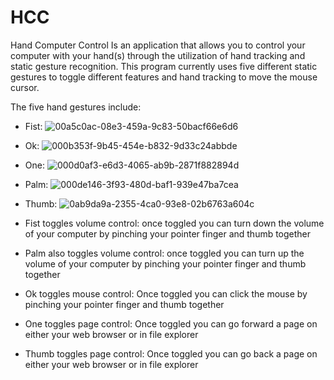 # HCC
Hand Computer Control Is an application that allows you to control your computer with your hand(s) through the utilization of hand tracking and static gesture recognition. This program currently uses five different static gestures to toggle different features and hand tracking to move the mouse cursor.

The five hand gestures include:
- Fist:
![00a5c0ac-08e3-459a-9c83-50bacf66e6d6](https://user-images.githubusercontent.com/18368296/229446008-b3e31e61-9411-40c0-88b9-42efabfec2ae.jpeg)

- Ok:
![000b353f-9b45-454e-b832-9d33c24abbde](https://user-images.githubusercontent.com/18368296/229446136-d439caf4-334a-4003-a251-2afde2beb4d4.jpeg)

- One:
![000d0af3-e6d3-4065-ab9b-2871f882894d](https://user-images.githubusercontent.com/18368296/229446279-d7f8a34f-1bae-4627-bb72-ebb26ca3d6b7.jpeg)

- Palm:
![000de146-3f93-480d-baf1-939e47ba7cea](https://user-images.githubusercontent.com/18368296/229446399-cba7983b-33db-416f-8007-6541b286748f.jpeg)

- Thumb:
![0ab9da9a-2355-4ca0-93e8-02b6763a604c](https://user-images.githubusercontent.com/18368296/229446516-0f526fa3-edc9-4f39-9f68-0fa72efed56c.jpeg)


- Fist toggles volume control: once toggled you can turn down the volume of your computer by pinching your pointer finger and thumb together 

- Palm also toggles volume control: once toggled you can turn up the volume of your computer by pinching your pointer finger and thumb together

- Ok toggles mouse control: Once toggled you can click the mouse by pinching your pointer finger and thumb together

- One toggles page control: Once toggled you can go forward a page on either your web browser or in file explorer

- Thumb toggles page control: Once toggled you can go back a page on either your web browser or in file explorer
